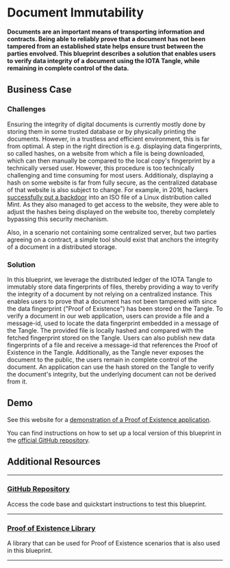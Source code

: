 # Document Immutability

**Documents are an important means of transporting information and contracts. Being able to reliably prove that a document has not been tampered from an established state helps ensure trust between the parties envolved. This blueprint describes a solution that enables users to verify data integrity of a document using the IOTA Tangle, while remaining in complete control of the data.**
## Business Case

### Challenges

Ensuring the integrity of digital documents is currently mostly done by storing them in some trusted database or by physically printing the documents. However, in a trustless and efficient environment, this is far from optimal.
A step in the right direction is e.g. displaying data fingerprints, so called hashes, on a website from which a file is being downloaded, which can then manually be compared to the local copy's fingerprint by a technically versed user. 
However, this procedure is too technically challenging and time consuming for most users. Additionaly, displaying a hash on some website is far from fully secure, as the centralized database of that website is also subject to change. For example, in 2016, hackers [successfully put a backdoor](https://blog.linuxmint.com/?p=2994) into an ISO file of a Linux distribution called Mint. As they also managed to get access to the website, they were able to adjust the hashes being displayed on the website too, thereby completely bypassing this security mechanism.

Also, in a scenario not containing some centralized server, but two parties agreeing on a contract, a simple tool should exist that anchors the integrity of a document in a distributed storage. 


### Solution

In this blueprint, we leverage the distributed ledger of the IOTA Tangle to immutably store data fingerprints of files, thereby providing a way to verify the integrity of a document by not relying on a centralized instance. 
This enables users to prove that a document has not been tampered with since the data fingerprint ("Proof of Existence") has been stored on the Tangle.
To verify a document in our web application, users can provide a file and a message-id, used to locate the data fingerprint embedded in a message of the Tangle. The provided file is locally hashed and compared with the fetched fingerprint stored on the Tangle.
Users can also publish new data fingerprints of a file and receive a message-id that references the Proof of Existence in the Tangle.
Additionally, as the Tangle never exposes the document to the public, the users remain in complete control of the document. An application can use the hash stored on the Tangle to verify the document's integrity, but the underlying document can not be derived from it. 


## Demo

See this website for a [demonstration of a Proof of Existence application](https://iota-poex.dag.sh/).

You can find instructions on how to set up a local version of this blueprint in the [official GitHub repository](https://github.com/iotaledger/poc-document-immutable-blueprint).

## Additional Resources

---------------
### [GitHub Repository](https://github.com/iotaledger/poc-document-immutable-blueprint)

Access the code base and quickstart instructions to test this blueprint.

---

### [Proof of Existence Library](https://www.npmjs.com/package/@iota/poex-tool)

A library that can be used for Proof of Existence scenarios that is also used in this blueprint.

---------------
